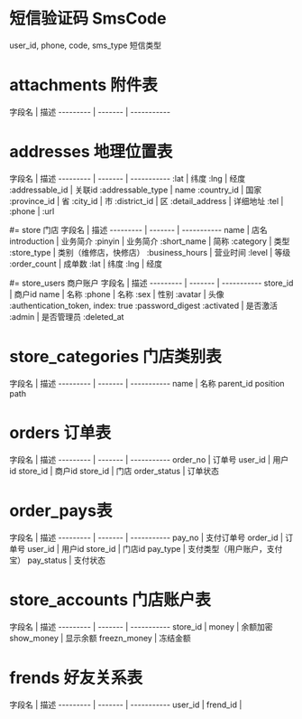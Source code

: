 # 短信验证码 SmsCode
user_id, phone, code, sms_type 短信类型

# attachments 附件表
字段名 | 描述
--------- | ------- | -----------

# addresses 地理位置表
字段名 | 描述
--------- | ------- | -----------
:lat | 纬度
:lng | 经度
:addressable_id | 关联id
:addressable_type | name
:country_id | 国家
:province_id | 省
:city_id | 市
:district_id | 区
:detail_address | 详细地址
:tel |
:phone |
:url

#= store 门店
字段名 | 描述
--------- | ------- | -----------
name | 店名
introduction | 业务简介
:pinyin | 业务简介
:short_name | 简称
:category | 类型
:store_type | 类别（维修店，快修店）
:business_hours | 营业时间
:level | 等级
:order_count | 成单数
:lat | 纬度
:lng | 经度

#= store_users 商户账户
字段名 | 描述
--------- | ------- | -----------
store_id | 商户id
name | 名称
:phone | 名称
:sex | 性别
:avatar  | 头像
:authentication_token, index: true
:password_digest
:activated | 是否激活
:admin | 是否管理员
:deleted_at

# store_categories 门店类别表
字段名 | 描述
--------- | ------- | -----------
name | 名称
parent_id
position
path

# orders 订单表
字段名 | 描述
--------- | ------- | -----------
order_no | 订单号
user_id | 用户id
store_id | 商户id
store_id | 门店
order_status | 订单状态


# order_pays表
字段名 | 描述
--------- | ------- | -----------
pay_no | 支付订单号
order_id | 订单号
user_id | 用户id
store_id | 门店id
pay_type | 支付类型（用户账户，支付宝）
pay_status | 支付状态


# store_accounts 门店账户表
字段名 | 描述
--------- | ------- | -----------
store_id |
money | 余额加密
show_money | 显示余额
freezn_money | 冻结金额

# frends 好友关系表
字段名 | 描述
--------- | ------- | -----------
user_id |
frend_id |